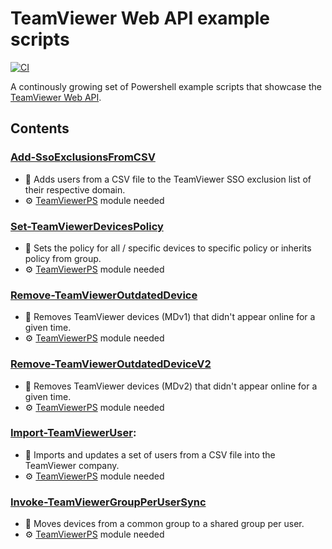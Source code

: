 # TeamViewer Web API example scripts

[![CI](https://github.com/teamviewer/api-example-scripts/actions/workflows/ci.yml/badge.svg)](https://github.com/teamviewer/api-example-scripts/actions/workflows/ci.yml)

A continously growing set of Powershell example scripts that showcase the
[TeamViewer Web API](https://www.teamviewer.com/en/for-developers/).

## Contents

### [Add-SsoExclusionsFromCSV](./Add-SsoExclusionsFromCSV)

* 📜 Adds users from a CSV file to the TeamViewer SSO exclusion list of their respective domain.
* ⚙️ [TeamViewerPS](https://github.com/teamviewer/TeamViewerPS) module needed

### [Set-TeamViewerDevicesPolicy](./Set-TeamViewerDevicesPolicy)

* 📜 Sets the policy for all / specific devices to specific policy or inherits policy from group.
* ⚙️ [TeamViewerPS](https://github.com/teamviewer/TeamViewerPS) module needed

### [Remove-TeamViewerOutdatedDevice](./Remove-TeamViewerOutdatedDevice)

* 📜 Removes TeamViewer devices (MDv1) that didn't appear online for a given time.
* ⚙️ [TeamViewerPS](https://github.com/teamviewer/TeamViewerPS) module needed

### [Remove-TeamViewerOutdatedDeviceV2](./Remove-TeamViewerOutdatedDeviceV2)

* 📜 Removes TeamViewer devices (MDv2) that didn't appear online for a given time.
* ⚙️ [TeamViewerPS](https://github.com/teamviewer/TeamViewerPS) module needed

### [Import-TeamViewerUser](./Import-TeamViewerUser):

* 📜 Imports and updates a set of users from a CSV file into the TeamViewer company.
* ⚙️ [TeamViewerPS](https://github.com/teamviewer/TeamViewerPS) module needed

### [Invoke-TeamViewerGroupPerUserSync](./Invoke-TeamViewerGroupPerUserSync)

* 📜  Moves devices from a common group to a shared group per user.
* ⚙️ [TeamViewerPS](https://github.com/teamviewer/TeamViewerPS) module needed
